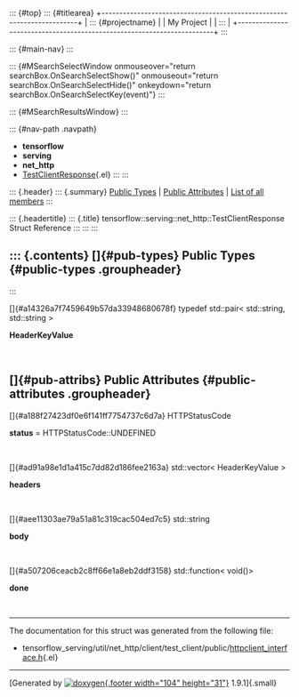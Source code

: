 ::: {#top}
::: {#titlearea}
+-----------------------------------------------------------------------+
| ::: {#projectname}                                                    |
| My Project                                                            |
| :::                                                                   |
+-----------------------------------------------------------------------+
:::

::: {#main-nav}
:::

::: {#MSearchSelectWindow onmouseover="return searchBox.OnSearchSelectShow()" onmouseout="return searchBox.OnSearchSelectHide()" onkeydown="return searchBox.OnSearchSelectKey(event)"}
:::

::: {#MSearchResultsWindow}
:::

::: {#nav-path .navpath}
-   **tensorflow**
-   **serving**
-   **net\_http**
-   [TestClientResponse](structtensorflow_1_1serving_1_1net__http_1_1TestClientResponse.html){.el}
:::
:::

::: {.header}
::: {.summary}
[Public Types](#pub-types) \| [Public Attributes](#pub-attribs) \| [List
of all
members](structtensorflow_1_1serving_1_1net__http_1_1TestClientResponse-members.html)
:::

::: {.headertitle}
::: {.title}
tensorflow::serving::net\_http::TestClientResponse Struct Reference
:::
:::
:::

::: {.contents}
[]{#pub-types} Public Types {#public-types .groupheader}
---------------------------
:::

[]{#a14326a7f7459649b57da33948680678f} typedef std::pair\< std::string,
std::string \> 

**HeaderKeyValue**

 

[]{#pub-attribs} Public Attributes {#public-attributes .groupheader}
----------------------------------

[]{#a188f27423df0e6f141ff7754737c6d7a} HTTPStatusCode 

**status** = HTTPStatusCode::UNDEFINED

 

[]{#ad91a98e1d1a415c7dd82d186fee2163a} std::vector\< HeaderKeyValue \> 

**headers**

 

[]{#aee11303ae79a51a81c319cac504ed7c5} std::string 

**body**

 

[]{#a507206ceacb2c8ff66e1a8eb2ddf3158} std::function\< void()\> 

**done**

 

------------------------------------------------------------------------

The documentation for this struct was generated from the following file:

-   tensorflow\_serving/util/net\_http/client/test\_client/public/[httpclient\_interface.h](httpclient__interface_8h_source.html){.el}

------------------------------------------------------------------------

[Generated by [![doxygen](doxygen.svg){.footer width="104"
height="31"}](https://www.doxygen.org/index.html) 1.9.1]{.small}
